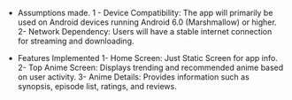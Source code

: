 - Assumptions made.
1 - Device Compatibility: The app will primarily be used on Android devices running Android 6.0 (Marshmallow) or higher.
2- Network Dependency: Users will have a stable internet connection for streaming and downloading.

- Features Implemented
1- Home Screen: Just Static Screen for app info.
2- Top Anime Screen: Displays trending and recommended anime based on user activity.
3- Anime Details: Provides information such as synopsis, episode list, ratings, and reviews.
